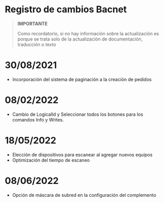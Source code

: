 # Registro de cambios Bacnet


>**IMPORTANTE**
>
>Como recordatorio, si no hay información sobre la actualización es porque se trata solo de la actualización de documentación, traducción o texto

# 30/08/2021

- Incorporación del sistema de paginación a la creación de pedidos


# 08/02/2022

- Cambio de LogicalId y Seleccionar todos los botones para los comandos Info y Writes.


# 18/05/2022

- Elección de dispositivos para escanear al agregar nuevos equipos
- Optimización del tiempo de escaneo


# 08/06/2022

- Opción de máscara de subred en la configuración del complemento

